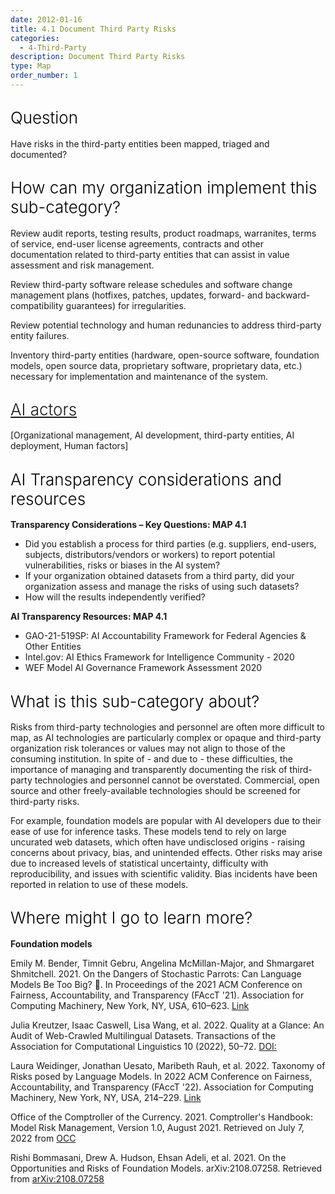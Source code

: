 ```yaml
---
date: 2012-01-16
title: 4.1 Document Third Party Risks
categories:
  - 4-Third-Party
description: Document Third Party Risks
type: Map
order_number: 1
---
```


## <span style="color:black;font-weight:360;font-size:26px">Question</span>

Have risks in the third-party entities been mapped, triaged and documented?

## <span style="color:black;font-weight:360;font-size:26px">How can my organization implement this sub-category?</span>

Review audit reports, testing results, product roadmaps, warranites, terms of service, end-user license agreements, contracts and other documentation related to third-party entities that can assist in value assessment and risk management. 

Review third-party software release schedules and software change management plans (hotfixes, patches, updates, forward- and backward- compatibility guarantees) for irregularities.  

Review potential technology and human redunancies to address third-party entity failures. 

Inventory third-party entities (hardware, open-source software, foundation models, open source data, proprietary software, proprietary data, etc.) necessary for implementation and maintenance of the system.

## <span style="color:black;font-weight:360;font-size:26px">[AI actors](https://pages.nist.gov/RMF/terms.html)</span>

[Organizational management, AI development, third-party entities, AI deployment, Human factors]

## <span style="color:black;font-weight:360;font-size:26px">AI Transparency considerations and resources</span>

**Transparency Considerations – Key Questions: MAP 4.1**
- Did you establish a process for third parties (e.g. suppliers, end-users, subjects, distributors/vendors or workers) to report potential vulnerabilities, risks or biases in the AI system? 
- If your organization obtained datasets from a third party, did your organization assess and manage the risks of using such datasets?
- How will the results independently verified?

**AI Transparency Resources: MAP 4.1**
- GAO-21-519SP: AI Accountability Framework for Federal Agencies & Other Entities
- Intel.gov: AI Ethics Framework for Intelligence Community  - 2020
- WEF Model AI Governance Framework Assessment 2020

## <span style="color:black;font-weight:360;font-size:26px">What is this sub-category about?</span>

<!--more-->

Risks from third-party technologies and personnel are often more difficult to map, as AI technologies are particularly complex or opaque and third-party organization risk tolerances or values may not align to those of the consuming institution. In spite of - and due to - these difficulties, the importance of managing and transparently documenting the risk of third-party technologies and personnel cannot be overstated. Commercial, open source and other freely-available technologies should be screened for third-party risks. 

For example, foundation models are popular with AI developers due to their ease of use for inference tasks. These models tend to rely on large uncurated web datasets, which often have undisclosed origins - raising concerns about privacy, bias, and unintended effects. Other risks may arise due to increased levels of statistical uncertainty, difficulty with reproducibility, and issues with scientific validity. Bias incidents have been reported in relation to use of these models. 

<!--more-->

## <span style="color:black;font-weight:360;font-size:26px">Where might I go to learn more?</span>

<!--more-->

**Foundation models**

Emily M. Bender, Timnit Gebru, Angelina McMillan-Major, and Shmargaret Shmitchell. 2021. On the Dangers of Stochastic Parrots: Can Language Models Be Too Big? 🦜. In Proceedings of the 2021 ACM Conference on Fairness, Accountability, and Transparency (FAccT '21). Association for Computing Machinery, New York, NY, USA, 610–623. [Link](https://doi.org/10.1145/3442188.3445922)

Julia Kreutzer, Isaac Caswell, Lisa Wang, et al. 2022. Quality at a Glance: An Audit of Web-Crawled Multilingual Datasets. Transactions of the Association for Computational Linguistics 10 (2022), 50–72.  [DOI:](https://doi.org/10.1162/tacl_a_00447)

Laura Weidinger, Jonathan Uesato, Maribeth Rauh, et al. 2022. Taxonomy of Risks posed by Language Models. In 2022 ACM Conference on Fairness, Accountability, and Transparency (FAccT '22). Association for Computing Machinery, New York, NY, USA, 214–229. [Link](https://doi.org/10.1145/3531146.3533088)

Office of the Comptroller of the Currency. 2021. Comptroller's Handbook: Model Risk Management, Version 1.0, August 2021. Retrieved on July 7, 2022 from [OCC](https://www.occ.gov/publications-and-resources/publications/comptrollers-handbook/files/model-risk-management/index-model-risk-management.html)

Rishi Bommasani, Drew A. Hudson, Ehsan Adeli, et al. 2021. On the Opportunities and Risks of Foundation Models. arXiv:2108.07258. Retrieved from [arXiv:2108.07258](https://arxiv.org/abs/2108.07258)
